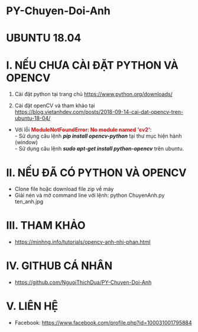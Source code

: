 # PY-Chuyen-Doi-Anh

# UBUNTU 18.04 #

# I. NẾU CHƯA CÀI ĐẶT PYTHON VÀ OPENCV

1. Cài đặt python tại trang chủ https://www.python.org/downloads/

2. Cài đặt openCV và tham khảo tại https://blog.vietanhdev.com/posts/2018-09-14-cai-dat-opencv-tren-ubuntu-18-04/
  + Với lỗi <span style="color: red"><strong>ModuleNotFoundError: No module named 'cv2'</strong></span>: <br>
   <span>- </span>Sử dụng câu lệnh <i><strong>pip install opencv-python</i></strong> tại thư mục hiện hành (window) <br>
   <span>- </span>Sử dụng câu lệnh <i><strong>sudo apt-get install python-opencv</strong></i> trên ubuntu.

# II. NẾU ĐÃ CÓ PYTHON VÀ OPENCV

- Clone file hoặc download file zip về máy
- Giải nén và mở command line với lệnh: python ChuyenAnh.py ten_anh.jpg

# III. THAM KHẢO
- https://minhng.info/tutorials/opencv-anh-nhi-phan.html


# IV. GITHUB CÁ NHÂN
- https://github.com/NguoiThichDua/PY-Chuyen-Doi-Anh


# V. LIÊN HỆ
- Facebook: https://www.facebook.com/profile.php?id=100031001795884